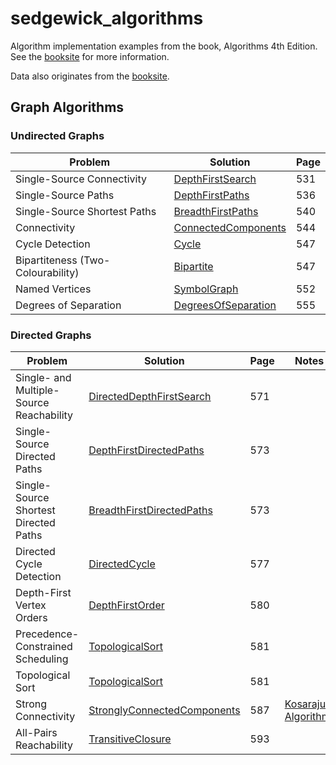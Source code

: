 # sedgewick_algorithms

Algorithm implementation examples from the book, Algorithms 4th Edition. See the [booksite](http://algs4.cs.princeton.edu/home/) for more information.

Data also originates from the [booksite](http://algs4.cs.princeton.edu/home/).

## Graph Algorithms

### Undirected Graphs

| Problem | Solution | Page |
| ------- | -------- | ---- |
| Single-Source Connectivity | [DepthFirstSearch](https://github.com/AshleyByeUK/sedgewick_algorithms/blob/master/src/main/java/uk/ashleybye/sedgewick/graph/DepthFirstSearch.java) | 531 |
| Single-Source Paths | [DepthFirstPaths](https://github.com/AshleyByeUK/sedgewick_algorithms/blob/master/src/main/java/uk/ashleybye/sedgewick/graph/DepthFirstPaths.java) | 536 |
| Single-Source Shortest Paths | [BreadthFirstPaths](https://github.com/AshleyByeUK/sedgewick_algorithms/blob/master/src/main/java/uk/ashleybye/sedgewick/graph/BreadthFirstPaths.java) | 540 |
| Connectivity | [ConnectedComponents](https://github.com/AshleyByeUK/sedgewick_algorithms/blob/master/src/main/java/uk/ashleybye/sedgewick/graph/ConnectedComponents.java) | 544 |
| Cycle Detection | [Cycle](https://github.com/AshleyByeUK/sedgewick_algorithms/blob/master/src/main/java/uk/ashleybye/sedgewick/graph/Cycle.java) | 547 |
| Bipartiteness (Two-Colourability) | [Bipartite](https://github.com/AshleyByeUK/sedgewick_algorithms/blob/master/src/main/java/uk/ashleybye/sedgewick/graph/Bipartite.java) | 547 |
| Named Vertices | [SymbolGraph](https://github.com/AshleyByeUK/sedgewick_algorithms/blob/master/src/main/java/uk/ashleybye/sedgewick/graph/SymbolGraph.java) | 552 |
| Degrees of Separation | [DegreesOfSeparation](https://github.com/AshleyByeUK/sedgewick_algorithms/blob/master/src/main/java/uk/ashleybye/sedgewick/graph/apps/DegreesOfSeparation.java) | 555 |

### Directed Graphs

| Problem | Solution | Page | Notes |
| ------- | -------- | ---- | ----- |
| Single- and Multiple-Source Reachability | [DirectedDepthFirstSearch](https://github.com/AshleyByeUK/sedgewick_algorithms/blob/master/src/main/java/uk/ashleybye/sedgewick/graph/DirectedDepthFirstSearch.java) | 571 | |
| Single-Source Directed Paths | [DepthFirstDirectedPaths](https://github.com/AshleyByeUK/sedgewick_algorithms/blob/master/src/main/java/uk/ashleybye/sedgewick/graph/DepthFirstDirectedPaths.java) | 573 | |
| Single-Source Shortest Directed Paths | [BreadthFirstDirectedPaths](https://github.com/AshleyByeUK/sedgewick_algorithms/blob/master/src/main/java/uk/ashleybye/sedgewick/graph/BreadthFirstDirectedPaths.java) | 573 | |
| Directed Cycle Detection | [DirectedCycle](https://github.com/AshleyByeUK/sedgewick_algorithms/blob/master/src/main/java/uk/ashleybye/sedgewick/graph/DirectedCycle.java) | 577 | |
| Depth-First Vertex Orders | [DepthFirstOrder](https://github.com/AshleyByeUK/sedgewick_algorithms/blob/master/src/main/java/uk/ashleybye/sedgewick/graph/DepthFirstOrder.java) | 580 | |
| Precedence-Constrained Scheduling | [TopologicalSort](https://github.com/AshleyByeUK/sedgewick_algorithms/blob/master/src/main/java/uk/ashleybye/sedgewick/graph/TopologicalSort.java) | 581 | |
| Topological Sort | [TopologicalSort](https://github.com/AshleyByeUK/sedgewick_algorithms/blob/master/src/main/java/uk/ashleybye/sedgewick/graph/TopologicalSort.java) | 581 | |
| Strong Connectivity | [StronglyConnectedComponents](https://github.com/AshleyByeUK/sedgewick_algorithms/blob/master/src/main/java/uk/ashleybye/sedgewick/graph/StronglyConnectedComponents.java) | 587 | [Kosaraju's Algorithm](https://en.wikipedia.org/wiki/Kosaraju%27s_algorithm) |
| All-Pairs Reachability | [TransitiveClosure](https://github.com/AshleyByeUK/sedgewick_algorithms/blob/master/src/main/java/uk/ashleybye/sedgewick/graph/TransitiveClosure.java) | 593 | |